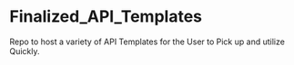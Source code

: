 # Finalized_API_Templates
Repo to host a variety of API Templates for the User to Pick up and utilize Quickly.